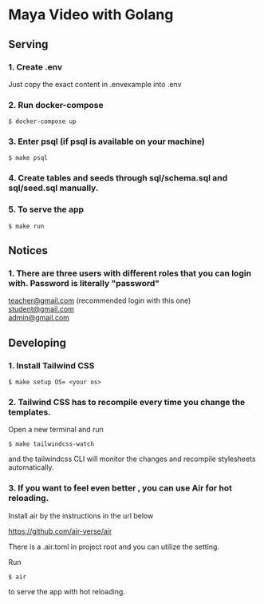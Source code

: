 

# Maya Video with Golang
## Serving

### 1. Create .env  

Just copy the exact content in .envexample into .env

### 2. Run docker-compose  

    $ docker-compose up 

### 3. Enter psql (if psql is available on your machine)   

    $ make psql 

### 4. Create tables and seeds through sql/schema.sql and sql/seed.sql manually.


### 5. To serve the app
    $ make run

## Notices

### 1. There are three users with different roles that you can login with. Password is literally "password"

teacher@gmail.com  (recommended login with this one)   
student@gmail.com   
admin@gmail.com  


## Developing

### 1. Install Tailwind CSS

    $ make setup OS= <your os>


### 2. Tailwind CSS has to recompile every time you change the templates.

Open a new terminal and run

    $ make tailwindcss-watch 

and the tailwindcss CLI will monitor the changes and recompile stylesheets automatically.


### 3. If you want to feel even better , you can use Air for hot reloading.
    
Install air by the instructions in the url below

https://github.com/air-verse/air

There is a .air.toml in project root and you can utilize the setting.

Run

    $ air

to serve the app with hot reloading.
